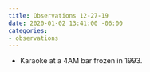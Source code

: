 ```yaml
---
title: Observations 12-27-19
date: 2020-01-02 13:41:00 -06:00
categories:
- observations
---
```


- Karaoke at a 4AM bar frozen in 1993.